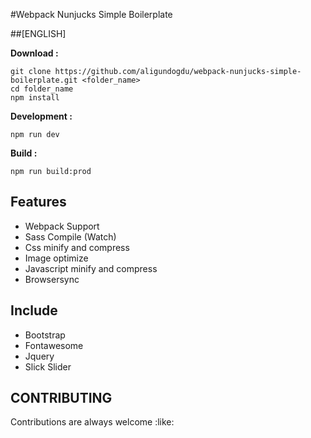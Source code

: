 #Webpack Nunjucks Simple Boilerplate

##[ENGLISH]

**Download :**
```
git clone https://github.com/aligundogdu/webpack-nunjucks-simple-boilerplate.git <folder_name>
cd folder_name
npm install
```
**Development :**

```
npm run dev
```

**Build :**

```
npm run build:prod
```

## Features

* Webpack Support
* Sass Compile (Watch)
* Css minify and compress 
* Image optimize
* Javascript minify and compress
* Browsersync
 
## Include

* Bootstrap
* Fontawesome
* Jquery
* Slick Slider


## CONTRIBUTING

Contributions are always welcome :like: 



